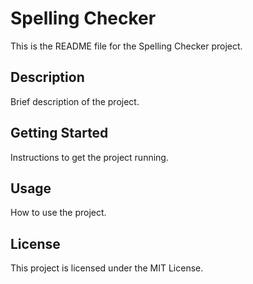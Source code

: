 # Spelling Checker

This is the README file for the Spelling Checker project.

## Description

Brief description of the project.

## Getting Started

Instructions to get the project running.

## Usage

How to use the project.

## License

This project is licensed under the MIT License.